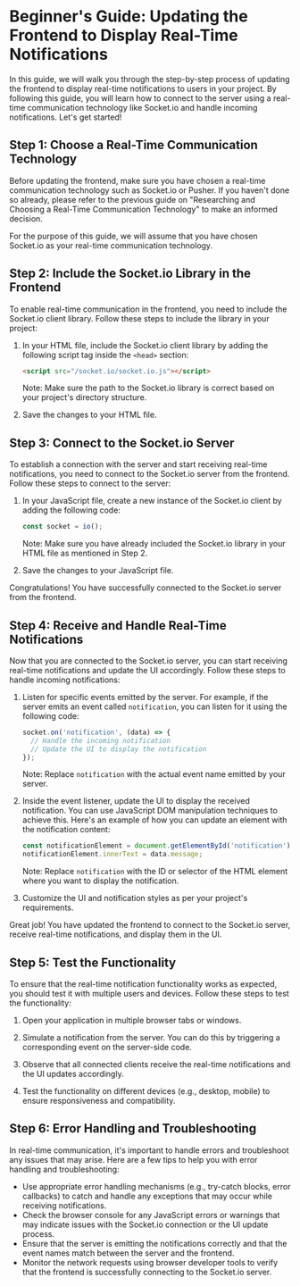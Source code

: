 # Beginner's Guide: Updating the Frontend to Display Real-Time Notifications

In this guide, we will walk you through the step-by-step process of updating the frontend to display real-time notifications to users in your project. By following this guide, you will learn how to connect to the server using a real-time communication technology like Socket.io and handle incoming notifications. Let's get started!

## Step 1: Choose a Real-Time Communication Technology

Before updating the frontend, make sure you have chosen a real-time communication technology such as Socket.io or Pusher. If you haven't done so already, please refer to the previous guide on "Researching and Choosing a Real-Time Communication Technology" to make an informed decision.

For the purpose of this guide, we will assume that you have chosen Socket.io as your real-time communication technology.

## Step 2: Include the Socket.io Library in the Frontend

To enable real-time communication in the frontend, you need to include the Socket.io client library. Follow these steps to include the library in your project:

1. In your HTML file, include the Socket.io client library by adding the following script tag inside the `<head>` section:

   ```html
   <script src="/socket.io/socket.io.js"></script>
   ```

   Note: Make sure the path to the Socket.io library is correct based on your project's directory structure.

2. Save the changes to your HTML file.

## Step 3: Connect to the Socket.io Server

To establish a connection with the server and start receiving real-time notifications, you need to connect to the Socket.io server from the frontend. Follow these steps to connect to the server:

1. In your JavaScript file, create a new instance of the Socket.io client by adding the following code:

   ```javascript
   const socket = io();
   ```

   Note: Make sure you have already included the Socket.io library in your HTML file as mentioned in Step 2.

2. Save the changes to your JavaScript file.

Congratulations! You have successfully connected to the Socket.io server from the frontend.

## Step 4: Receive and Handle Real-Time Notifications

Now that you are connected to the Socket.io server, you can start receiving real-time notifications and update the UI accordingly. Follow these steps to handle incoming notifications:

1. Listen for specific events emitted by the server. For example, if the server emits an event called `notification`, you can listen for it using the following code:

   ```javascript
   socket.on('notification', (data) => {
     // Handle the incoming notification
     // Update the UI to display the notification
   });
   ```

   Note: Replace `notification` with the actual event name emitted by your server.

2. Inside the event listener, update the UI to display the received notification. You can use JavaScript DOM manipulation techniques to achieve this. Here's an example of how you can update an element with the notification content:

   ```javascript
   const notificationElement = document.getElementById('notification');
   notificationElement.innerText = data.message;
   ```

   Note: Replace `notification` with the ID or selector of the HTML element where you want to display the notification.

3. Customize the UI and notification styles as per your project's requirements.

Great job! You have updated the frontend to connect to the Socket.io server, receive real-time notifications, and display them in the UI.

## Step 5: Test the Functionality

To ensure that the real-time notification functionality works as expected, you should test it with multiple users and devices. Follow these steps to test the functionality:

1. Open your application in multiple browser tabs or windows.

2. Simulate a notification from the server. You can do this by triggering a corresponding event on the server-side code.

3. Observe that all connected clients receive the real-time notifications and the UI updates accordingly.

4. Test the functionality on different devices (e.g., desktop, mobile) to ensure responsiveness and compatibility.

## Step 6: Error Handling and Troubleshooting

In real-time communication, it's important to handle errors and troubleshoot any issues that may arise. Here are a few tips to help you with error handling and troubleshooting:

- Use appropriate error handling mechanisms (e.g., try-catch blocks, error callbacks) to catch and handle any exceptions that may occur while receiving notifications.
- Check the browser console for any JavaScript errors or warnings that may indicate issues with the Socket.io connection or the UI update process.
- Ensure that the server is emitting the notifications correctly and that the event names match between the server and the frontend.
- Monitor the network requests using browser developer tools to verify that the frontend is successfully connecting to the Socket.io server.

